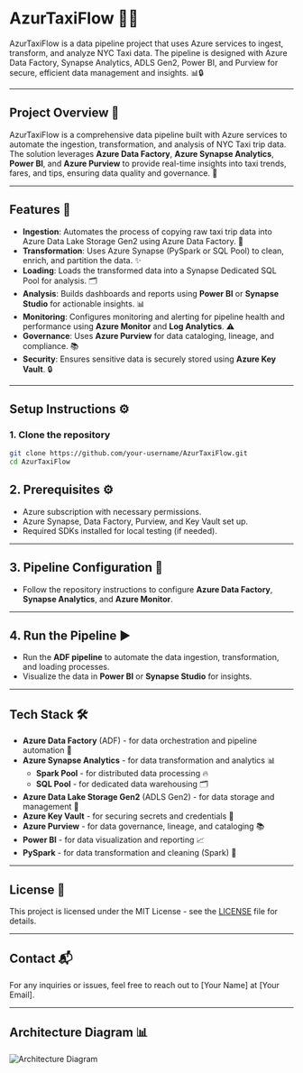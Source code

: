# AzurTaxiFlow 🚖🌐

AzurTaxiFlow is a data pipeline project that uses Azure services to ingest, transform, and analyze NYC Taxi data. The pipeline is designed with Azure Data Factory, Synapse Analytics, ADLS Gen2, Power BI, and Purview for secure, efficient data management and insights. 📊🔒

---

## Project Overview 🚀
AzurTaxiFlow is a comprehensive data pipeline built with Azure services to automate the ingestion, transformation, and analysis of NYC Taxi trip data. The solution leverages **Azure Data Factory**, **Azure Synapse Analytics**, **Power BI**, and **Azure Purview** to provide real-time insights into taxi trends, fares, and tips, ensuring data quality and governance. 🔄

---

## Features 🎯
- **Ingestion**: Automates the process of copying raw taxi trip data into Azure Data Lake Storage Gen2 using Azure Data Factory. 🔄
- **Transformation**: Uses Azure Synapse (PySpark or SQL Pool) to clean, enrich, and partition the data. ✨
- **Loading**: Loads the transformed data into a Synapse Dedicated SQL Pool for analysis. 🗂️
- **Analysis**: Builds dashboards and reports using **Power BI** or **Synapse Studio** for actionable insights. 📊
- **Monitoring**: Configures monitoring and alerting for pipeline health and performance using **Azure Monitor** and **Log Analytics**. ⚠️
- **Governance**: Uses **Azure Purview** for data cataloging, lineage, and compliance. 📚
- **Security**: Ensures sensitive data is securely stored using **Azure Key Vault**. 🔒

---

## Setup Instructions ⚙️

### 1. Clone the repository
```bash
git clone https://github.com/your-username/AzurTaxiFlow.git
cd AzurTaxiFlow
```

## 2. Prerequisites ⚙️

- Azure subscription with necessary permissions.
- Azure Synapse, Data Factory, Purview, and Key Vault set up.
- Required SDKs installed for local testing (if needed).

---

## 3. Pipeline Configuration 🔧

- Follow the repository instructions to configure **Azure Data Factory**, **Synapse Analytics**, and **Azure Monitor**.

---

## 4. Run the Pipeline ▶️

- Run the **ADF pipeline** to automate the data ingestion, transformation, and loading processes.
- Visualize the data in **Power BI** or **Synapse Studio** for insights.

---

## Tech Stack 🛠️

- **Azure Data Factory** (ADF) - for data orchestration and pipeline automation 🔄
- **Azure Synapse Analytics** - for data transformation and analytics 📊
  - **Spark Pool** - for distributed data processing 🔥
  - **SQL Pool** - for dedicated data warehousing 🗂️
- **Azure Data Lake Storage Gen2** (ADLS Gen2) - for data storage and management 💾
- **Azure Key Vault** - for securing secrets and credentials 🔐
- **Azure Purview** - for data governance, lineage, and cataloging 📚
- **Power BI** - for data visualization and reporting 📈
- **PySpark** - for data transformation and cleaning (Spark) 🐍

---

## License 📄

This project is licensed under the MIT License - see the [LICENSE](LICENSE) file for details.

---

## Contact 📬

For any inquiries or issues, feel free to reach out to [Your Name] at [Your Email].

---

## Architecture Diagram 📊
![Architecture Diagram](path-to-your-diagram.png)



